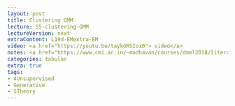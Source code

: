```yaml
---
layout: post
title: Clustering GMM
lecture: S5-clustering-GMM
lectureVersion: next
extraContent: L19d-EMextra-EM
video: <a href="https://youtu.be/taykGRSIoi0"> video</a> 
notes: <a href="https://www.cmi.ac.in/~madhavan/courses/dmml2018/literature/EM_algorithm_2coin_example.pdf"> EM primer </a>  
categories: tabular
extra: true
tags:
- 4Unsupervised
- Generative
- 5Theory
---
```

